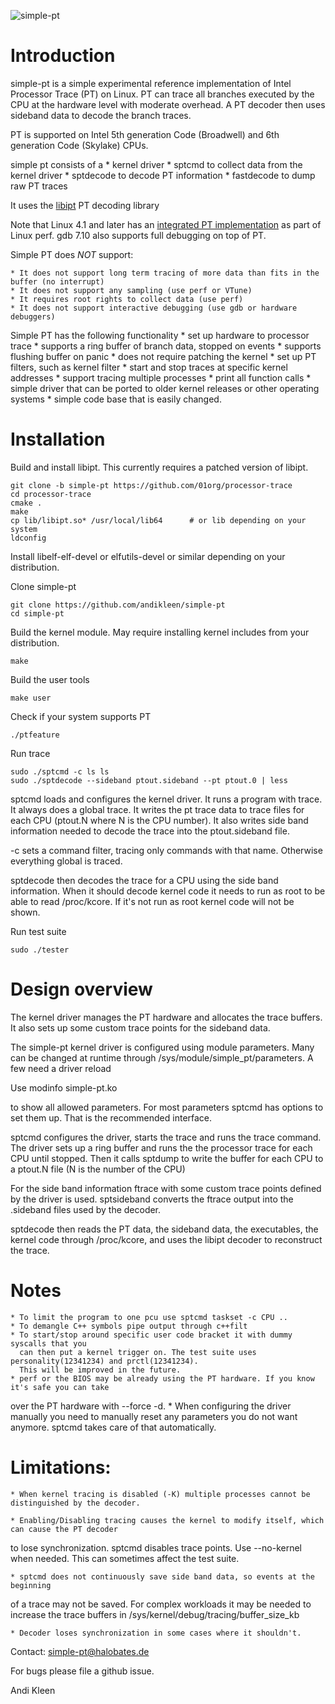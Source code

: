 ![simple-pt](http://halobates.de/spt-logo.png)

# Introduction

simple-pt is a simple experimental reference implementation of Intel Processor Trace (PT) on
Linux. PT can trace all branches executed by the CPU at the hardware level
with moderate overhead. A PT decoder then uses sideband data to decode the branch
traces. 

PT is supported on Intel 5th generation Code (Broadwell) and 6th generation Code (Skylake) CPUs.

simple pt consists of a 
	* kernel driver
	* sptcmd to collect data from the kernel driver
	* sptdecode to decode PT information
	* fastdecode to dump raw PT traces

It uses the [libipt](https://github.com/01org/processor-trace) PT decoding library

Note that Linux 4.1 and later has an [integrated PT implementation](http://lwn.net/Articles/648154/) as part 
of Linux perf. gdb 7.10 also supports full debugging on top of PT.

Simple PT does *NOT* support:

	* It does not support long term tracing of more data than fits in the buffer (no interrupt)
	* It does not support any sampling (use perf or VTune)
	* It requires root rights to collect data (use perf)
	* It does not support interactive debugging (use gdb or hardware debuggers)

Simple PT has the following functionality
	* set up hardware to processor trace
	* supports a ring buffer of branch data, stopped on events
	* supports flushing buffer on panic
	* does not require patching the kernel
	* set up PT filters, such as kernel filter
	* start and stop traces at specific kernel addresses
	* support tracing multiple processes
	* print all function calls
	* simple driver that can be ported to older kernel releases or other operating systems
	* simple code base that is easily changed.

# Installation

Build and install libipt. This currently requires a patched version of libipt.

	git clone -b simple-pt https://github.com/01org/processor-trace
	cd processor-trace
	cmake .
	make
	cp lib/libipt.so* /usr/local/lib64      # or lib depending on your system
	ldconfig

Install libelf-elf-devel or elfutils-devel or similar depending on your distribution.

Clone simple-pt

	git clone https://github.com/andikleen/simple-pt
	cd simple-pt

Build the kernel module. May require installing kernel includes from your distribution.

	make 

Build the user tools

	make user

Check if your system supports PT

	./ptfeature

Run trace

	sudo ./sptcmd -c ls ls
	sudo ./sptdecode --sideband ptout.sideband --pt ptout.0 | less

sptcmd loads and configures the kernel driver. It runs a program with trace. It always 
does a global trace. It writes the pt trace data to trace files for each CPU
(ptout.N where N is the CPU number). It also writes side band information needed
to decode the trace into the ptout.sideband file. 

-c sets a command filter, tracing only commands with that name. Otherwise
everything global is traced.

sptdecode then decodes the trace for a CPU using the side band information.
When it should decode kernel code it needs to run as root to be able to
read /proc/kcore. If it's not run as root kernel code will not be shown.

Run test suite

	sudo ./tester

# Design overview

The kernel driver manages the PT hardware and allocates the trace buffers.
It also sets up some custom trace points for the sideband data.

The simple-pt kernel driver is configured using module parameters. Many can be changed
at runtime through /sys/module/simple_pt/parameters. A few need a driver reload

Use
	modinfo simple-pt.ko

to show all allowed parameters. For most parameters sptcmd has options to
set them up. That is the recommended interface.

sptcmd configures the driver, starts the trace and runs the trace command.
The driver sets up a ring buffer and runs the the processor trace
for each CPU until stopped.  Then it calls sptdump to write the buffer
for each CPU to a ptout.N file (N is the number of the CPU)

For the side band information ftrace with some custom trace points defined
by the driver is used. sptsideband converts the ftrace output into
the .sideband files used by the decoder.

sptdecode then reads the PT data, the sideband data, the executables, the kernel code
through /proc/kcore, and uses the libipt decoder to reconstruct the
trace.

# Notes

	* To limit the program to one pcu use sptcmd taskset -c CPU ..
	* To demangle C++ symbols pipe output through c++filt
	* To start/stop around specific user code bracket it with dummy syscalls that you
	  can then put a kernel trigger on. The test suite uses personality(12341234) and prctl(12341234).
	  This will be improved in the future.
	* perf or the BIOS may be already using the PT hardware. If you know it's safe you can take
over the PT hardware with --force -d.
	* When configuring the driver manually you need to manually reset any parameters you do not want anymore.
sptcmd takes care of that automatically.

# Limitations:

	* When kernel tracing is disabled (-K) multiple processes cannot be distinguished by the decoder.

	* Enabling/Disabling tracing causes the kernel to modify itself, which can cause the PT decoder
to lose synchronization. sptcmd disables trace points. Use --no-kernel when needed. This can sometimes affect the
test suite.

	* sptcmd does not continuously save side band data, so events at the beginning
of a trace may not be saved. For complex workloads it may be needed to increase the trace buffers 
in /sys/kernel/debug/tracing/buffer_size_kb

	* Decoder loses synchronization in some cases where it shouldn't.

Contact: simple-pt@halobates.de

For bugs please file a github issue.

Andi Kleen
